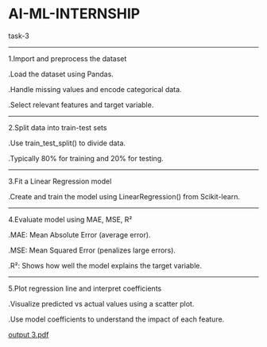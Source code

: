 # AI-ML-INTERNSHIP
task-3
__________________________________________
1.Import and preprocess the dataset

.Load the dataset using Pandas.

.Handle missing values and encode categorical data.

.Select relevant features and target variable.
____________________________________________
2.Split data into train-test sets

.Use train_test_split() to divide data.

.Typically 80% for training and 20% for testing.
___________________________________________
3.Fit a Linear Regression model

.Create and train the model using LinearRegression() from Scikit-learn.
____________________________________________
4.Evaluate model using MAE, MSE, R²

.MAE: Mean Absolute Error (average error).

.MSE: Mean Squared Error (penalizes large errors).

.R²: Shows how well the model explains the target variable.
______________________________________________
5.Plot regression line and interpret coefficients

.Visualize predicted vs actual values using a scatter plot.

.Use model coefficients to understand the impact of each feature.

[output 3.pdf](https://github.com/user-attachments/files/20498976/output.3.pdf)


